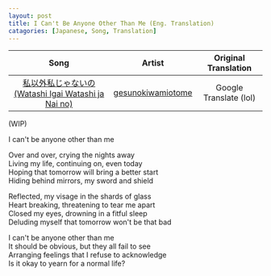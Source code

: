 ```yaml
---
layout: post
title: I Can't Be Anyone Other Than Me (Eng. Translation)
catagories: [Japanese, Song, Translation]
---
```


| Song | Artist | Original Translation |
| :--: | :----: | :------------------: |
| [私以外私じゃないの (Watashi Igai Watashi ja Nai no)](https://www.youtube.com/watch?v=Ae6gQmhaMn4) | [gesunokiwamiotome](https://www.youtube.com/channel/UC0pHUMEOtul5NlaT-Rt-34w) | Google Translate (lol) |

(WIP)

I can't be anyone other than me

Over and over, crying the nights away\
Living my life, continuing on, even today\
Hoping that tomorrow will bring a better start\
Hiding behind mirrors, my sword and shield

Reflected, my visage in the shards of glass\
Heart breaking, threatening to tear me apart\
Closed my eyes, drowning in a fitful sleep\
Deluding myself that tomorrow won't be that bad

I can't be anyone other than me\
It should be obvious, but they all fail to see\
Arranging feelings that I refuse to acknowledge\
Is it okay to yearn for a normal life?
